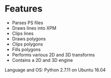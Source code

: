 Features
========

-	Parses PS files
-	Draws lines into XPM
-	Clips lines
-	Draws polygons
-	Clips polygons
-	Fills polygons
-	Performs various 2D and 3D transforms
-	Contains a 2D and 3D engine


Language and OS: Python 2.7.11 on Ubuntu 16.04
